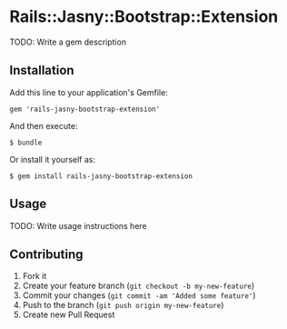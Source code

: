 # Rails::Jasny::Bootstrap::Extension

TODO: Write a gem description

## Installation

Add this line to your application's Gemfile:

    gem 'rails-jasny-bootstrap-extension'

And then execute:

    $ bundle

Or install it yourself as:

    $ gem install rails-jasny-bootstrap-extension

## Usage

TODO: Write usage instructions here

## Contributing

1. Fork it
2. Create your feature branch (`git checkout -b my-new-feature`)
3. Commit your changes (`git commit -am 'Added some feature'`)
4. Push to the branch (`git push origin my-new-feature`)
5. Create new Pull Request
